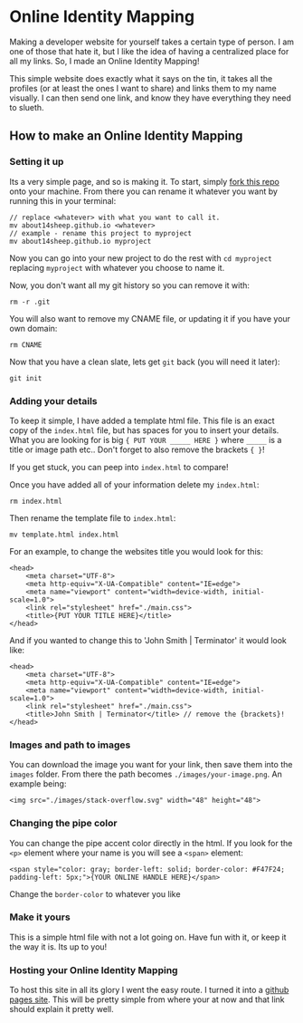 # Online Identity Mapping

Making a developer website for yourself takes a certain type of person. I am one of those that hate it, but I like the idea of having a centralized place for all my links. So, I made an Online Identity Mapping!

This simple website does exactly what it says on the tin, it takes all the profiles (or at least the ones I want to share) and links them to my name visually. I can then send one link, and know they have everything they need to slueth.

## How to make an Online Identity Mapping

### Setting it up

Its a very simple page, and so is making it. To start, simply [fork this repo](https://github.com/about14sheep/about14sheep.github.io) onto your machine. From there you can rename it whatever you want by running this in your terminal:
```
// replace <whatever> with what you want to call it.
mv about14sheep.github.io <whatever>
// example - rename this project to myproject
mv about14sheep.github.io myproject
```
Now you can go into your new project to do the rest with `cd myproject` replacing `myproject` with whatever you choose to name it.

Now, you don't want all my git history so you can remove it with:
```
rm -r .git
```
You will also want to remove my CNAME file, or updating it if you have your own domain:
```
rm CNAME
```
Now that you have a clean slate, lets get `git` back (you will need it later):
```
git init
```

### Adding your details

To keep it simple, I have added a template html file. This file is an exact copy of the `index.html` file, but has spaces for you to insert your details. What you are looking for is big `{ PUT YOUR _____ HERE }` where `_____` is a title or image path etc.. Don't forget to also remove the brackets `{ }`!

If you get stuck, you can peep into `index.html` to compare!

Once you have added all of your information delete my `index.html`:
```
rm index.html
```
Then rename the template file to `index.html`:
```
mv template.html index.html
```

For an example, to change the websites title you would look for this:
```
<head>
    <meta charset="UTF-8">
    <meta http-equiv="X-UA-Compatible" content="IE=edge">
    <meta name="viewport" content="width=device-width, initial-scale=1.0">
    <link rel="stylesheet" href="./main.css">
    <title>{PUT YOUR TITLE HERE}</title>
</head>
```

And if you wanted to change this to 'John Smith | Terminator' it would look like:
```
<head>
    <meta charset="UTF-8">
    <meta http-equiv="X-UA-Compatible" content="IE=edge">
    <meta name="viewport" content="width=device-width, initial-scale=1.0">
    <link rel="stylesheet" href="./main.css">
    <title>John Smith | Terminator</title> // remove the {brackets}!
</head>
```

### Images and path to images

You can download the image you want for your link, then save them into the `images` folder. From there the path becomes `./images/your-image.png`. An example being:
```
<img src="./images/stack-overflow.svg" width="48" height="48">
```

### Changing the pipe color
You can change the pipe accent color directly in the html. If you look for the `<p>` element where your name is you will see a `<span>` element:
```
<span style="color: gray; border-left: solid; border-color: #F47F24; padding-left: 5px;">{YOUR ONLINE HANDLE HERE}</span>
```
Change the `border-color` to whatever you like

### Make it yours
This is a simple html file with not a lot going on. Have fun with it, or keep it the way it is. Its up to you!

### Hosting your Online Identity Mapping
To host this site in all its glory I went the easy route. I turned it into a [github pages site](https://docs.github.com/en/pages/getting-started-with-github-pages/creating-a-github-pages-site#creating-your-site). This will be pretty simple from where your at now and that link should explain it pretty well.

